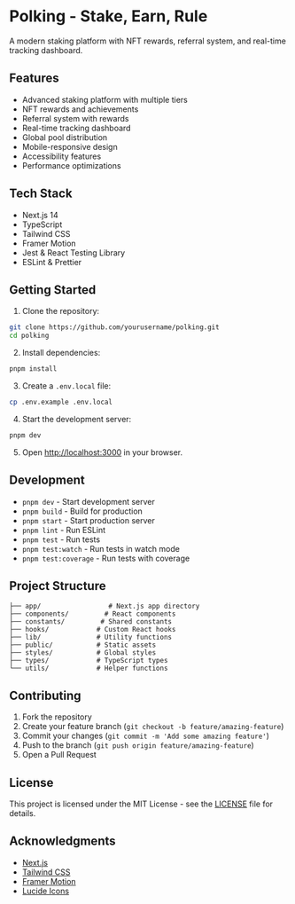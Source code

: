 # Polking - Stake, Earn, Rule

A modern staking platform with NFT rewards, referral system, and real-time tracking dashboard.

## Features

- Advanced staking platform with multiple tiers
- NFT rewards and achievements
- Referral system with rewards
- Real-time tracking dashboard
- Global pool distribution
- Mobile-responsive design
- Accessibility features
- Performance optimizations

## Tech Stack

- Next.js 14
- TypeScript
- Tailwind CSS
- Framer Motion
- Jest & React Testing Library
- ESLint & Prettier

## Getting Started

1. Clone the repository:
```bash
git clone https://github.com/yourusername/polking.git
cd polking
```

2. Install dependencies:
```bash
pnpm install
```

3. Create a `.env.local` file:
```bash
cp .env.example .env.local
```

4. Start the development server:
```bash
pnpm dev
```

5. Open [http://localhost:3000](http://localhost:3000) in your browser.

## Development

- `pnpm dev` - Start development server
- `pnpm build` - Build for production
- `pnpm start` - Start production server
- `pnpm lint` - Run ESLint
- `pnpm test` - Run tests
- `pnpm test:watch` - Run tests in watch mode
- `pnpm test:coverage` - Run tests with coverage

## Project Structure

```
├── app/                 # Next.js app directory
├── components/         # React components
├── constants/         # Shared constants
├── hooks/            # Custom React hooks
├── lib/              # Utility functions
├── public/           # Static assets
├── styles/           # Global styles
├── types/            # TypeScript types
└── utils/            # Helper functions
```

## Contributing

1. Fork the repository
2. Create your feature branch (`git checkout -b feature/amazing-feature`)
3. Commit your changes (`git commit -m 'Add some amazing feature'`)
4. Push to the branch (`git push origin feature/amazing-feature`)
5. Open a Pull Request

## License

This project is licensed under the MIT License - see the [LICENSE](LICENSE) file for details.

## Acknowledgments

- [Next.js](https://nextjs.org/)
- [Tailwind CSS](https://tailwindcss.com/)
- [Framer Motion](https://www.framer.com/motion/)
- [Lucide Icons](https://lucide.dev/)
